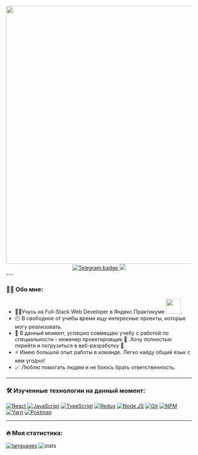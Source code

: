 <div id="header" align="center" >
  <img src="https://media4.giphy.com/media/qgQUggAC3Pfv687qPC/giphy.gif?cid=790b76116b53a1c62d3f90bd0dfa2656365f99f28a0cf470&rid=giphy.gif&ct=g" width="700"/>
  <div id="badge">
    <a href="https://t.me/Code_Butcher">
      <img src="https://img.shields.io/badge/Telegram-blue?logo=telegram&logoColor=white&style=for-the-badge" alt="Telegram badge">
    </a>
   <a href="mailto:GoncharovNVCHK@yandex.ru">
      <img src="https://img.shields.io/badge/GoncharovNVCHK%40yandex.ru-blue?style=for-the-badge&logo=Mail">
    </a>
  </div>
  <img src="https://komarev.com/ghpvc/?username=EukleidesRUS&style=flat-square&color=green" alt="" align="middle"/>
</div>
---

### :man_technologist: Обо мне:
- :man_student:Учусь на Full-Stack Web Developer в Яндекс.Практикуме <img src="https://media.giphy.com/media/WUlplcMpOCEmTGBtBW/giphy.gif" width="40">.
- :clock9: В свободное от учебы время ищу интересные проекты, которые могу реализовать.
- :triangular_ruler: В данный момент, успешно совмещаю учебу с работой по специальности - инженер проектировщик :construction_worker:. Хочу полностью перейти и погрузиться в веб-разработку :rocket:.
- :zap: Имею большой опыт работы в команде. Легко найду общий язык с кем угодно! 
- :chart_with_upwards_trend: Люблю помогать людям и не боюсь брать ответственность.

---

### :hammer_and_wrench: Изученные технологии на данный момент:
  [![React](https://img.shields.io/badge/React-blueviolet?&style=for-the-badge&logo=react&logoColor=white)]()
  [![JavaScript](https://img.shields.io/badge/JavaScript-F7DF1E?style=for-the-badge&logo=javascript&logoColor=black)]()
  [![TypeScript](https://img.shields.io/badge/TypeScript-007ACC?style=for-the-badge&logo=typescript&logoColor=white)]()
  [![Redux](https://img.shields.io/badge/Redux-blueviolet?&style=for-the-badge&logo=redux&logoColor=white)]()
  [![Node.JS](https://img.shields.io/badge/Node.js-43853D?style=for-the-badge&logo=node.js&logoColor=white)]()
  [![Git](https://img.shields.io/badge/Git-F05032?style=for-the-badge&logo=git&logoColor=white)]()
  [![NPM](https://img.shields.io/badge/NPM-CB3837?style=for-the-badge&logo=npm&logoColor=white)]()
  [![Yarn](https://img.shields.io/badge/Yarn-2C8EBB?style=for-the-badge&logo=yarn&logoColor=white)]()
  [![Postman](https://img.shields.io/badge/Postman-FF6C37?style=for-the-badge&logo=Postman&logoColor=white)]()

---

### :fire: Моя статистика:
[![languages](https://github-readme-stats.vercel.app/api/top-langs/?username=way-samurai&bg_color=-45,0e1420,1e2430&count_private=true&border_radius=15&border_color=2e3440&layout=compact&card_width=250&hide_border=true&theme=gotham)](https://github.com/anuraghazra/github-readme-stats)
![stats](https://github-readme-stats.vercel.app/api?username=way-samurai&custom_title=GitHub%20Stats&count_private=true&show_icons=true&bg_color=-45,0e1420,262c38&icon_color=81A1C1&border_radius=15&border_color=2e3440&hide=stars&line_height=24&hide_border=true&theme=gotham)
